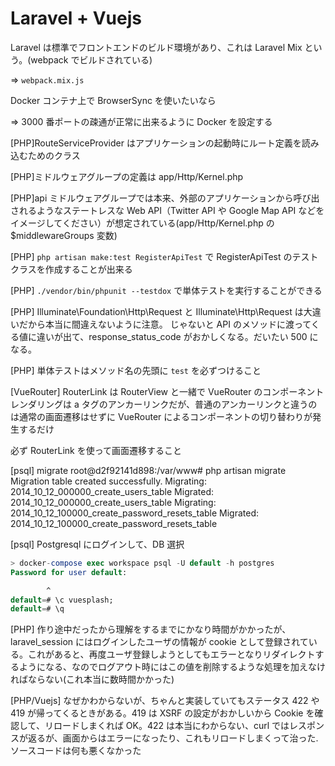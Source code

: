# Laravel + Vuejs

Laravel は標準でフロントエンドのビルド環境があり、これは Laravel Mix という。(webpack でビルドされている)

=> `webpack.mix.js`

Docker コンテナ上で BrowserSync を使いたいなら

=> 3000 番ポートの疎通が正常に出来るように Docker を設定する

[PHP]RouteServiceProvider はアプリケーションの起動時にルート定義を読み込むためのクラス

[PHP]ミドルウェアグループの定義は app/Http/Kernel.php

[PHP]api ミドルウェアグループでは本来、外部のアプリケーションから呼び出されるようなステートレスな Web API（Twitter API や Google Map API などをイメージしてください）が想定されている(app/Http/Kernel.php の\$middlewareGroups 変数)

[PHP] `php artisan make:test RegisterApiTest` で RegisterApiTest のテストクラスを作成することが出来る

[PHP] `./vendor/bin/phpunit --testdox` で単体テストを実行することができる

[PHP] Illuminate\Foundation\Http\Request と Illuminate\Http\Request は大違いだから本当に間違えないように注意。
じゃないと API のメソッドに渡ってくる値に違いが出て、response_status_code がおかしくなる。だいたい 500 になる。

[PHP] 単体テストはメソッド名の先頭に `test` を必ずつけること

[VueRouter] RouterLink は RouterView と一緒で VueRouter のコンポーネント
レンダリングは a タグのアンカーリンクだが、普通のアンカーリンクと違うのは通常の画面遷移はせずに VueRouter によるコンポーネントの切り替わりが発生するだけ

必ず RouterLink を使って画面遷移すること

[psql] migrate
root@d2f92141d898:/var/www# php artisan migrate
Migration table created successfully.
Migrating: 2014_10_12_000000_create_users_table
Migrated: 2014_10_12_000000_create_users_table
Migrating: 2014_10_12_100000_create_password_resets_table
Migrated: 2014_10_12_100000_create_password_resets_table

[psql] Postgresql にログインして、DB 選択

```sql
> docker-compose exec workspace psql -U default -h postgres
Password for user default:

        ^
default=# \c vuesplash;
default=# \q
```

[PHP] 作り途中だったから理解をするまでにかなり時間がかかったが、laravel_session にはログインしたユーザの情報が cookie として登録されている。これがあると、再度ユーザ登録しようとしてもエラーとなりリダイレクトするようになる、なのでログアウト時にはこの値を削除するような処理を加えなければならない(これ本当に数時間かかった)

[PHP/Vuejs] なぜかわからないが、ちゃんと実装していてもステータス 422 や 419 が帰ってくるときがある。419 は XSRF の設定がおかしいから Cookie を確認して、リロードしまくれば OK。422 は本当にわからない、curl ではレスポンスが返るが、画面からはエラーになったり、これもリロードしまくって治った.ソースコードは何も悪くなかった
